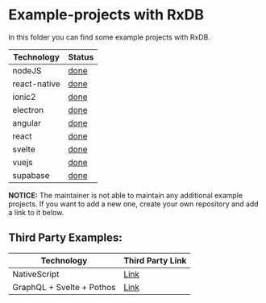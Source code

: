 # Example-projects with RxDB

In this folder you can find some example projects with RxDB.


Technology           | Status
-------------------- | ---------------------
nodeJS               | [done](./node)
react-native         | [done](./react-native)
ionic2               | [done](./ionic2)
electron             | [done](./electron)
angular              | [done](./angular)
react                | [done](./react)
svelte               | [done](./svelte)
vuejs                | [done](./vue)
supabase             | [done](./supabase/)

**NOTICE:** The maintainer is not able to maintain any additional example projects. If you want to add a new one, create your own repository and add a link to it below.



## Third Party Examples:

Technology                 | Third Party Link
-------------------------  | ---------------------
NativeScript               | [Link](https://github.com/herefishyfish/nativescript-angular-rxdb-lokijs-demo)
GraphQL + Svelte + Pothos  | [Link](https://github.com/ccfiel/rxdb-graphql-prisma-sample)
